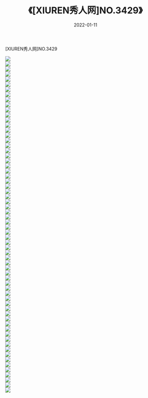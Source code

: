 ﻿---
layout: post
title:  《[XIUREN秀人网]NO.3429》
date:   2022-01-11
img: http://img.660000.xyz/Sharelink/秀人网/秀人网第04部分/[XIUREN秀人网]NO.3429/000.jpg
categories: [美女, 清纯, 唯美]
---

[XIUREN秀人网]NO.3429

 ![](http://img.660000.xyz/Sharelink/秀人网/秀人网第04部分/[XIUREN秀人网]NO.3429/001.jpg) <br>![](http://img.660000.xyz/Sharelink/秀人网/秀人网第04部分/[XIUREN秀人网]NO.3429/002.jpg) <br>![](http://img.660000.xyz/Sharelink/秀人网/秀人网第04部分/[XIUREN秀人网]NO.3429/003.jpg) <br>![](http://img.660000.xyz/Sharelink/秀人网/秀人网第04部分/[XIUREN秀人网]NO.3429/004.jpg) <br>![](http://img.660000.xyz/Sharelink/秀人网/秀人网第04部分/[XIUREN秀人网]NO.3429/005.jpg) <br>![](http://img.660000.xyz/Sharelink/秀人网/秀人网第04部分/[XIUREN秀人网]NO.3429/006.jpg) <br>![](http://img.660000.xyz/Sharelink/秀人网/秀人网第04部分/[XIUREN秀人网]NO.3429/007.jpg) <br>![](http://img.660000.xyz/Sharelink/秀人网/秀人网第04部分/[XIUREN秀人网]NO.3429/008.jpg) <br>![](http://img.660000.xyz/Sharelink/秀人网/秀人网第04部分/[XIUREN秀人网]NO.3429/009.jpg) <br>![](http://img.660000.xyz/Sharelink/秀人网/秀人网第04部分/[XIUREN秀人网]NO.3429/010.jpg) <br>![](http://img.660000.xyz/Sharelink/秀人网/秀人网第04部分/[XIUREN秀人网]NO.3429/011.jpg) <br>![](http://img.660000.xyz/Sharelink/秀人网/秀人网第04部分/[XIUREN秀人网]NO.3429/012.jpg) <br>![](http://img.660000.xyz/Sharelink/秀人网/秀人网第04部分/[XIUREN秀人网]NO.3429/013.jpg) <br>![](http://img.660000.xyz/Sharelink/秀人网/秀人网第04部分/[XIUREN秀人网]NO.3429/014.jpg) <br>![](http://img.660000.xyz/Sharelink/秀人网/秀人网第04部分/[XIUREN秀人网]NO.3429/015.jpg) <br>![](http://img.660000.xyz/Sharelink/秀人网/秀人网第04部分/[XIUREN秀人网]NO.3429/016.jpg) <br>![](http://img.660000.xyz/Sharelink/秀人网/秀人网第04部分/[XIUREN秀人网]NO.3429/017.jpg) <br>![](http://img.660000.xyz/Sharelink/秀人网/秀人网第04部分/[XIUREN秀人网]NO.3429/018.jpg) <br>![](http://img.660000.xyz/Sharelink/秀人网/秀人网第04部分/[XIUREN秀人网]NO.3429/019.jpg) <br>![](http://img.660000.xyz/Sharelink/秀人网/秀人网第04部分/[XIUREN秀人网]NO.3429/020.jpg) <br>![](http://img.660000.xyz/Sharelink/秀人网/秀人网第04部分/[XIUREN秀人网]NO.3429/021.jpg) <br>![](http://img.660000.xyz/Sharelink/秀人网/秀人网第04部分/[XIUREN秀人网]NO.3429/022.jpg) <br>![](http://img.660000.xyz/Sharelink/秀人网/秀人网第04部分/[XIUREN秀人网]NO.3429/023.jpg) <br>![](http://img.660000.xyz/Sharelink/秀人网/秀人网第04部分/[XIUREN秀人网]NO.3429/024.jpg) <br>![](http://img.660000.xyz/Sharelink/秀人网/秀人网第04部分/[XIUREN秀人网]NO.3429/025.jpg) <br>![](http://img.660000.xyz/Sharelink/秀人网/秀人网第04部分/[XIUREN秀人网]NO.3429/026.jpg) <br>![](http://img.660000.xyz/Sharelink/秀人网/秀人网第04部分/[XIUREN秀人网]NO.3429/027.jpg) <br>![](http://img.660000.xyz/Sharelink/秀人网/秀人网第04部分/[XIUREN秀人网]NO.3429/028.jpg) <br>![](http://img.660000.xyz/Sharelink/秀人网/秀人网第04部分/[XIUREN秀人网]NO.3429/029.jpg) <br>![](http://img.660000.xyz/Sharelink/秀人网/秀人网第04部分/[XIUREN秀人网]NO.3429/030.jpg) <br>![](http://img.660000.xyz/Sharelink/秀人网/秀人网第04部分/[XIUREN秀人网]NO.3429/031.jpg) <br>![](http://img.660000.xyz/Sharelink/秀人网/秀人网第04部分/[XIUREN秀人网]NO.3429/032.jpg) <br>![](http://img.660000.xyz/Sharelink/秀人网/秀人网第04部分/[XIUREN秀人网]NO.3429/033.jpg) <br>![](http://img.660000.xyz/Sharelink/秀人网/秀人网第04部分/[XIUREN秀人网]NO.3429/034.jpg) <br>![](http://img.660000.xyz/Sharelink/秀人网/秀人网第04部分/[XIUREN秀人网]NO.3429/035.jpg) <br>![](http://img.660000.xyz/Sharelink/秀人网/秀人网第04部分/[XIUREN秀人网]NO.3429/036.jpg) <br>![](http://img.660000.xyz/Sharelink/秀人网/秀人网第04部分/[XIUREN秀人网]NO.3429/037.jpg) <br>![](http://img.660000.xyz/Sharelink/秀人网/秀人网第04部分/[XIUREN秀人网]NO.3429/038.jpg) <br>![](http://img.660000.xyz/Sharelink/秀人网/秀人网第04部分/[XIUREN秀人网]NO.3429/039.jpg) <br>![](http://img.660000.xyz/Sharelink/秀人网/秀人网第04部分/[XIUREN秀人网]NO.3429/040.jpg) <br>![](http://img.660000.xyz/Sharelink/秀人网/秀人网第04部分/[XIUREN秀人网]NO.3429/041.jpg) <br>![](http://img.660000.xyz/Sharelink/秀人网/秀人网第04部分/[XIUREN秀人网]NO.3429/042.jpg) <br>![](http://img.660000.xyz/Sharelink/秀人网/秀人网第04部分/[XIUREN秀人网]NO.3429/043.jpg) <br>![](http://img.660000.xyz/Sharelink/秀人网/秀人网第04部分/[XIUREN秀人网]NO.3429/044.jpg) <br>![](http://img.660000.xyz/Sharelink/秀人网/秀人网第04部分/[XIUREN秀人网]NO.3429/045.jpg) <br>![](http://img.660000.xyz/Sharelink/秀人网/秀人网第04部分/[XIUREN秀人网]NO.3429/046.jpg) <br>![](http://img.660000.xyz/Sharelink/秀人网/秀人网第04部分/[XIUREN秀人网]NO.3429/047.jpg) <br>![](http://img.660000.xyz/Sharelink/秀人网/秀人网第04部分/[XIUREN秀人网]NO.3429/048.jpg) <br>![](http://img.660000.xyz/Sharelink/秀人网/秀人网第04部分/[XIUREN秀人网]NO.3429/049.jpg) <br>![](http://img.660000.xyz/Sharelink/秀人网/秀人网第04部分/[XIUREN秀人网]NO.3429/050.jpg) <br>![](http://img.660000.xyz/Sharelink/秀人网/秀人网第04部分/[XIUREN秀人网]NO.3429/051.jpg) <br>![](http://img.660000.xyz/Sharelink/秀人网/秀人网第04部分/[XIUREN秀人网]NO.3429/052.jpg) <br>![](http://img.660000.xyz/Sharelink/秀人网/秀人网第04部分/[XIUREN秀人网]NO.3429/053.jpg) <br>![](http://img.660000.xyz/Sharelink/秀人网/秀人网第04部分/[XIUREN秀人网]NO.3429/054.jpg) <br>![](http://img.660000.xyz/Sharelink/秀人网/秀人网第04部分/[XIUREN秀人网]NO.3429/055.jpg) <br>![](http://img.660000.xyz/Sharelink/秀人网/秀人网第04部分/[XIUREN秀人网]NO.3429/056.jpg) <br>![](http://img.660000.xyz/Sharelink/秀人网/秀人网第04部分/[XIUREN秀人网]NO.3429/057.jpg) <br>![](http://img.660000.xyz/Sharelink/秀人网/秀人网第04部分/[XIUREN秀人网]NO.3429/058.jpg) <br>![](http://img.660000.xyz/Sharelink/秀人网/秀人网第04部分/[XIUREN秀人网]NO.3429/059.jpg) <br>![](http://img.660000.xyz/Sharelink/秀人网/秀人网第04部分/[XIUREN秀人网]NO.3429/060.jpg) <br>![](http://img.660000.xyz/Sharelink/秀人网/秀人网第04部分/[XIUREN秀人网]NO.3429/061.jpg) <br>![](http://img.660000.xyz/Sharelink/秀人网/秀人网第04部分/[XIUREN秀人网]NO.3429/062.jpg) <br>![](http://img.660000.xyz/Sharelink/秀人网/秀人网第04部分/[XIUREN秀人网]NO.3429/063.jpg) <br>![](http://img.660000.xyz/Sharelink/秀人网/秀人网第04部分/[XIUREN秀人网]NO.3429/064.jpg) <br>![](http://img.660000.xyz/Sharelink/秀人网/秀人网第04部分/[XIUREN秀人网]NO.3429/065.jpg) <br>![](http://img.660000.xyz/Sharelink/秀人网/秀人网第04部分/[XIUREN秀人网]NO.3429/066.jpg) <br>